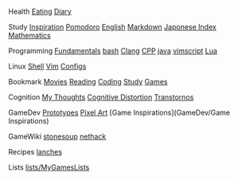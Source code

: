 Health
    [Eating](Health/eating)
    [Diary](diary/index)

Study
    [Inspiration](Inspiration/index)
    [Pomodoro](Pomodoro/index)
    [English](English/index)
    [Markdown](Markdown/index)
    [Japonese Index](Japonese/Index)
    [Mathematics](Mathematics)


Programming
	[Fundamentals](Fundamentals/Index)
    [bash](bash/index)
    [Clang](Clang/index)
    [CPP](CPP/index)
    [java](java/index)
    [vimscript](vimscript/index)
    [Lua](Lua/index)

Linux
    [Shell](Shell/index)
    [Vim](Vim/index)
    [Configs](Configs/index)

Bookmark
    [Movies](Bookmark/Movies)
    [Reading](Bookmark/Reading)
    [Coding](Bookmark/Coding)
    [Study](Bookmark/Study)
    [Games](Bookmark/Games)

Cognition
    [My Thoughts](Cognition/MyThoughts)
    [Cognitive Distortion](Cognition/Index)
    [Transtornos](Transtornos/Index)

GameDev
    [Prototypes](GameDev/Prototypes)
    [Pixel Art](GameDev/PixelArt)
    [Game Inspirations](GameDev/Game Inspirations)

GameWiki
    [stonesoup](stonesoup/commands)
    [nethack](nethack/index)

Recipes
    [lanches](Recipes/index)

Lists
    [lists/MyGamesLists](lists/MyGamesLists)

